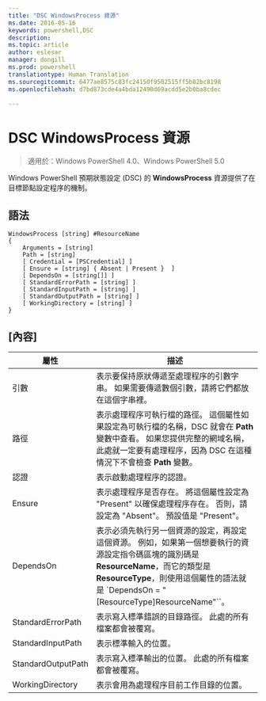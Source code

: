 ```yaml
---
title: "DSC WindowsProcess 資源"
ms.date: 2016-05-16
keywords: powershell,DSC
description: 
ms.topic: article
author: eslesar
manager: dongill
ms.prod: powershell
translationtype: Human Translation
ms.sourcegitcommit: 6477ae8575c83fc24150f9502515ff5b82bc8198
ms.openlocfilehash: d7bd873cde4a4bda12490d69acdd5e2b0ba8cdec

---
```


# DSC WindowsProcess 資源

> 適用於：Windows PowerShell 4.0、Windows PowerShell 5.0

Windows PowerShell 預期狀態設定 (DSC) 的 **WindowsProcess** 資源提供了在目標節點設定程序的機制。

## 語法

```
WindowsProcess [string] #ResourceName
{
    Arguments = [string]
    Path = [string]
    [ Credential = [PSCredential] ]
    [ Ensure = [string] { Absent | Present }  ]
    [ DependsOn = [string[]] ]
    [ StandardErrorPath = [string] ]
    [ StandardInputPath = [string] ]
    [ StandardOutputPath = [string] ]
    [ WorkingDirectory = [string] ]
}
```

## [內容]
|  屬性  |  描述   | 
|---|---| 
| 引數| 表示要保持原狀傳遞至處理程序的引數字串。 如果需要傳遞數個引數，請將它們都放在這個字串裡。| 
| 路徑| 表示處理程序可執行檔的路徑。 這個屬性如果設定為可執行檔的名稱，DSC 就會在 __Path__ 變數中查看。 如果您提供完整的網域名稱，此處就一定要有處理程序，因為 DSC 在這種情況下不會檢查 __Path__ 變數。| 
| 認證| 表示啟動處理程序的認證。| 
| Ensure| 表示處理程序是否存在。 將這個屬性設定為 "Present" 以確保處理程序存在。 否則，請設定為 "Absent"。 預設值是 "Present"。| 
| DependsOn | 表示必須先執行另一個資源的設定，再設定這個資源。 例如，如果第一個想要執行的資源設定指令碼區塊的識別碼是 __ResourceName__，而它的類型是 __ResourceType__，則使用這個屬性的語法就是 `DependsOn = "[ResourceType]ResourceName"``。| 
| StandardErrorPath| 表示寫入標準錯誤的目錄路徑。 此處的所有檔案都會被覆寫。| 
| StandardInputPath| 表示標準輸入的位置。| 
| StandardOutputPath| 表示寫入標準輸出的位置。 此處的所有檔案都會被覆寫。| 
| WorkingDirectory| 表示會用為處理程序目前工作目錄的位置。| 




<!--HONumber=Jun16_HO4-->



